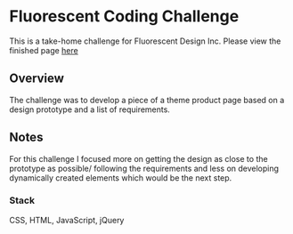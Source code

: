 # Fluorescent Coding Challenge

This is a take-home challenge for Fluorescent Design Inc.
Please view the finished page [here](https://draeramsey.github.io/Fluorescent-Coding-Challenge/)

## Overview

The challenge was to develop a piece of a theme product page based on a design prototype and a list of requirements.

## Notes

For this challenge I focused more on getting the design as close to the prototype as possible/ following the requirements and less on developing dynamically created elements which would be the next step.  

### Stack

CSS, HTML, JavaScript, jQuery
